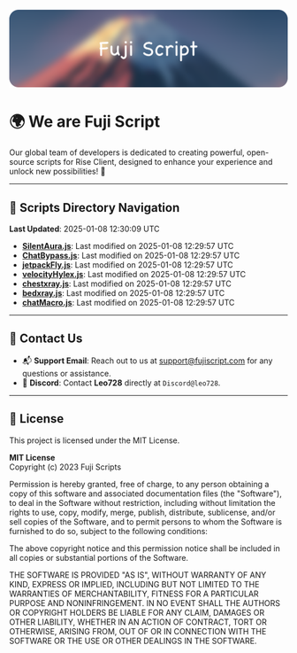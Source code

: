 ![Banner](.github/b.webp)

# 🌍 **We are Fuji Script**

Our global team of developers is dedicated to creating powerful, open-source scripts for Rise Client, designed to enhance your experience and unlock new possibilities! 🌟

---
<!-- SCRIPTS_NAVIGATION_START -->
## 📂 **Scripts Directory Navigation**

**Last Updated**: 2025-01-08 12:30:09 UTC

- **[SilentAura.js](scripts/SilentAura.js)**: Last modified on 2025-01-08 12:29:57 UTC
- **[ChatBypass.js](scripts/ChatBypass.js)**: Last modified on 2025-01-08 12:29:57 UTC
- **[jetpackFly.js](scripts/jetpackFly.js)**: Last modified on 2025-01-08 12:29:57 UTC
- **[velocityHylex.js](scripts/velocityHylex.js)**: Last modified on 2025-01-08 12:29:57 UTC
- **[chestxray.js](scripts/chestxray.js)**: Last modified on 2025-01-08 12:29:57 UTC
- **[bedxray.js](scripts/bedxray.js)**: Last modified on 2025-01-08 12:29:57 UTC
- **[chatMacro.js](scripts/chatMacro.js)**: Last modified on 2025-01-08 12:29:57 UTC

<!-- SCRIPTS_NAVIGATION_END -->

---

## 💬 **Contact Us**  
- 📬 **Support Email**: Reach out to us at [support@fujiscript.com](mailto:support@fujiscript.com) for any questions or assistance.  
- 💬 **Discord**: Contact **Leo728** directly at `Discord@leo728`.

---

## 📜 **License**

This project is licensed under the MIT License.  

**MIT License**  
Copyright (c) 2023 Fuji Scripts  

Permission is hereby granted, free of charge, to any person obtaining a copy of this software and associated documentation files (the "Software"), to deal in the Software without restriction, including without limitation the rights to use, copy, modify, merge, publish, distribute, sublicense, and/or sell copies of the Software, and to permit persons to whom the Software is furnished to do so, subject to the following conditions:  

The above copyright notice and this permission notice shall be included in all copies or substantial portions of the Software.  

THE SOFTWARE IS PROVIDED "AS IS", WITHOUT WARRANTY OF ANY KIND, EXPRESS OR IMPLIED, INCLUDING BUT NOT LIMITED TO THE WARRANTIES OF MERCHANTABILITY, FITNESS FOR A PARTICULAR PURPOSE AND NONINFRINGEMENT. IN NO EVENT SHALL THE AUTHORS OR COPYRIGHT HOLDERS BE LIABLE FOR ANY CLAIM, DAMAGES OR OTHER LIABILITY, WHETHER IN AN ACTION OF CONTRACT, TORT OR OTHERWISE, ARISING FROM, OUT OF OR IN CONNECTION WITH THE SOFTWARE OR THE USE OR OTHER DEALINGS IN THE SOFTWARE.  
